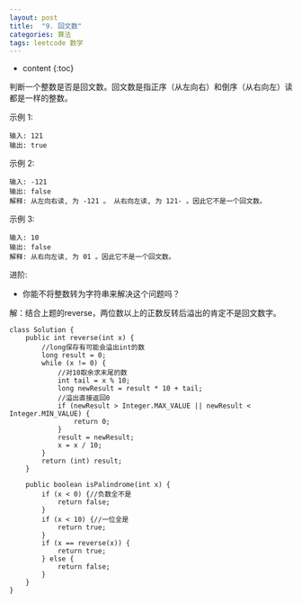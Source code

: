 ```yaml
---
layout: post
title:  "9. 回文数"
categories: 算法
tags: leetcode 数学
---
```


* content
{:toc}

<!--more-->

判断一个整数是否是回文数。回文数是指正序（从左向右）和倒序（从右向左）读都是一样的整数。

示例 1:

```
输入: 121
输出: true
```

示例 2:

```
输入: -121
输出: false
解释: 从左向右读, 为 -121 。 从右向左读, 为 121- 。因此它不是一个回文数。
```

示例 3:

```
输入: 10
输出: false
解释: 从右向左读, 为 01 。因此它不是一个回文数。
```
进阶:

* 你能不将整数转为字符串来解决这个问题吗？

解：结合上题的reverse，两位数以上的正数反转后溢出的肯定不是回文数字。

```
class Solution {
    public int reverse(int x) {
        //long保存有可能会溢出int的数
        long result = 0;
        while (x != 0) {
            //对10取余求末尾的数
            int tail = x % 10;
            long newResult = result * 10 + tail;
            //溢出直接返回0
            if (newResult > Integer.MAX_VALUE || newResult < Integer.MIN_VALUE) {
                return 0;
            }
            result = newResult;
            x = x / 10;
        }
        return (int) result;
    }

    public boolean isPalindrome(int x) {
        if (x < 0) {//负数全不是
            return false;
        }
        if (x < 10) {//一位全是
            return true;
        }
        if (x == reverse(x)) {
            return true;
        } else {
            return false;
        }
    }
}
```